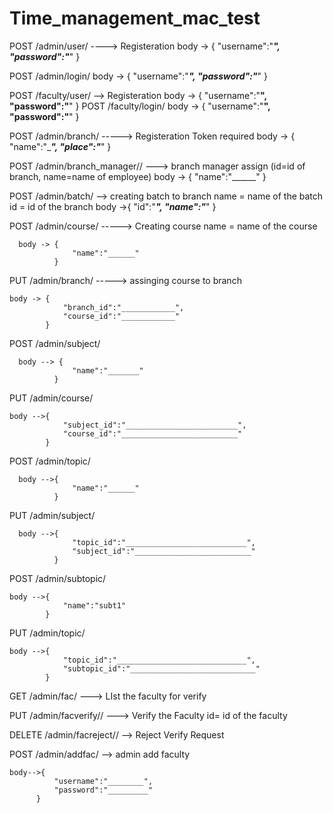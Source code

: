 # Time_management_mac_test
POST
/admin/user/    ----> Registeration 
  body -> {
              "username":"_______",
              "password":"_______"
          }
          
POST
/admin/login/
  body -> {
              "username":"_______",
              "password":"_______"
          }
          
POST
/faculty/user/    --> Registeration
  body -> {
              "username":"________",
              "password":"________"
          }
POST
/faculty/login/
   body -> {
              "username":"________",
              "password":"________"
          }
          
          
POST
/admin/branch/  -----> Registeration  Token required
    body  -> {
                "name":"______",
                "place":"_____"
            }
            
            
POST 
/admin/branch_manager/<id>/  ---> branch manager assign (id=id of branch, name=name of employee)
    body  -> {
                "name":"______"
            }
            
            
POST
/admin/batch/  --> creating batch to branch name = name of the batch id = id of the branch
    body  ->{
            "id":"_______",
            "name":"_______"
            }
            
            
POST
/admin/course/   -----> Creating course name = name of the course

      body -> {
                  "name":"______"
              }


PUT
/admin/branch/ -----> assinging course to branch

    body -> {
                "branch_id":"____________",
                "course_id":"____________"
            }


POST
/admin/subject/

      body --> {
                  "name":"_______"
              }
              
              
PUT
/admin/course/

    body -->{
                "subject_id":"_________________________",
                "course_id":"__________________________"
            }
            
            
POST
/admin/topic/

      body -->{
                  "name":"______"
              }


PUT
/admin/subject/

      body -->{
                  "topic_id":"___________________________",
                  "subject_id":"__________________________"
              }
              
              
POST
/admin/subtopic/

    body -->{
                "name":"subt1"
            }
            
            
PUT
/admin/topic/

    body -->{
                "topic_id":"_____________________________",
                "subtopic_id":"____________________________"
            }
            
            
GET
/admin/fac/ ---> LIst the faculty for verify


PUT
/admin/facverify/<id>/ ---> Verify the Faculty id= id of the faculty

DELETE
/admin/facreject/<id>/  --> Reject Verify Request


POST
/admin/addfac/ --> admin add faculty

    body-->{
              "username":"________",
              "password":"_________"
          }



    
